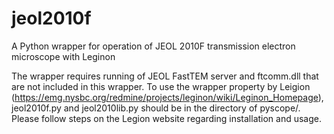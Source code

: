 # jeol2010f
A Python wrapper for operation of JEOL 2010F transmission electron microscope with Leginon 

The wrapper requires running of JEOL FastTEM server and ftcomm.dll that are not included in this wrapper. To use the wrapper property by Leigion (https://emg.nysbc.org/redmine/projects/leginon/wiki/Leginon_Homepage), jeol2010f.py and jeol2010lib.py should be in the directory of pyscope/. Please follow steps on the Legion website regarding installation and usage. 

